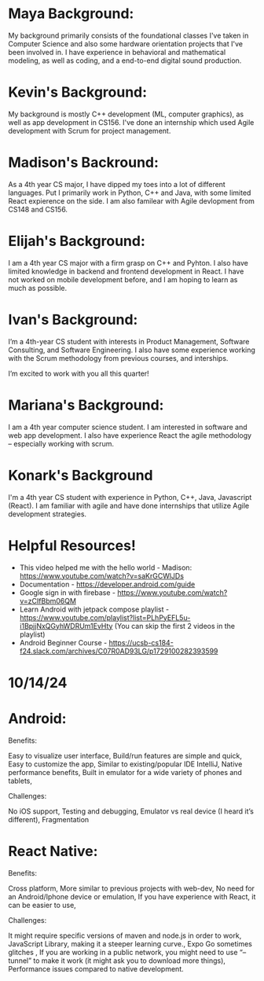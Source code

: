 # Maya Background:

My background primarily consists of the foundational classes I've taken in Computer Science and also some hardware orientation projects that I've been involved in. I have experience in behavioral and mathematical modeling, as well as coding, and a end-to-end digital sound production.

# Kevin's Background:

My background is mostly C++ development (ML, computer graphics), as well as app development in CS156. I've done an internship which used Agile development with Scrum for project management.

# Madison's Backround:
As a 4th year CS major, I have dipped my toes into a lot of different languages. Put I primarily work in Python, C++ and Java, with some limited React expierence on the side. I am also familear with Agile devlopment from CS148 and CS156.

# Elijah's Background:

I am a 4th year CS major with a firm grasp on C++ and Pyhton. I also have limited knowledge in backend and frontend development in React. I have not worked on mobile development before, and I am hoping to learn as much as possible.

# Ivan's Background:

I’m a 4th-year CS student with interests in Product Management, Software Consulting, and Software Engineering. I also have some experience working with the Scrum methodology from previous courses, and interships.

I’m excited to work with you all this quarter!

# Mariana's Background:
I am a 4th year computer science student. I am interested in software and web app development. I also have experience React the agile methodology – especially working with scrum.

# Konark's Background
I'm a 4th year CS student with experience in Python, C++, Java, Javascript (React). I am familiar with agile and have done internships that utilize Agile development strategies.

# Helpful Resources!
* This video helped me with the hello world - Madison: https://www.youtube.com/watch?v=saKrGCWlJDs
* Documentation - https://developer.android.com/guide 
* Google sign in with firebase - https://www.youtube.com/watch?v=zCIfBbm06QM
* Learn Android with jetpack compose playlist - https://www.youtube.com/playlist?list=PLhPyEFL5u-i1BpjjNxQGyhWDRUm1EvHty (You can skip the first 2 videos in the playlist)
* Android Beginner Course - https://ucsb-cs184-f24.slack.com/archives/C07R0AD93LG/p1729100282393599

# 10/14/24

# Android:

  Benefits: 

Easy to visualize user interface,
Build/run features are simple and quick,
Easy to customize the app,
Similar to existing/popular IDE IntelliJ,
Native performance benefits,
Built in emulator for a wide variety of phones and tablets,

  Challenges:
  
No iOS support,
Testing and debugging,
Emulator vs real device (I heard it’s different),
Fragmentation  

# React Native:

  Benefits: 
 
Cross platform,
More similar to previous projects with web-dev,
No need for an Android/Iphone device or emulation,
If you have experience with React, it can be easier to use,

  Challenges: 
 
It might require specific versions of maven and node.js in order to work,
JavaScript Library, making it a steeper learning curve.,
Expo Go sometimes glitches ,
If you are working in a public network, you might need to use “–tunnel” to make it work (it might ask you to download more things),
Performance issues compared to native development. 

